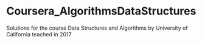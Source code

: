 # Coursera_AlgorithmsDataStructures
Solutions for the course Data Structures and Algorithms by University of California teached in 2017
